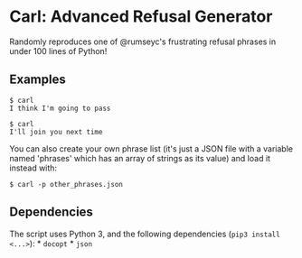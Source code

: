 # Carl: Advanced Refusal Generator

Randomly reproduces one of @rumseyc's frustrating refusal phrases in under 100 lines of Python!

## Examples
```
$ carl
I think I'm going to pass

$ carl
I'll join you next time
```

You can also create your own phrase list (it's just a JSON file with a variable named 'phrases' which has an array of strings as its value) and load it instead with:

```
$ carl -p other_phrases.json
```

## Dependencies
The script uses Python 3, and the following dependencies (`pip3 install <...>`):
    * `docopt`
    * `json`
